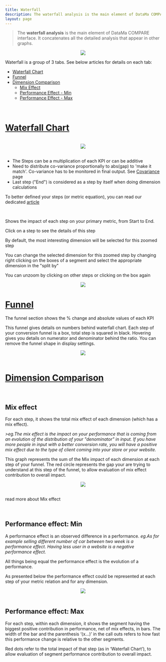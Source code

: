 ```yaml
---
title: Waterfall
description: The waterfall analysis is the main element of DataMa COMPARE interface. It concatenates all the detailed analysis that appear in other graphs.
layout: page
---
```


> The **waterfall analysis** is the main element of DataMa COMPARE interface. It concatenates all the detailed analysis that appear in other graphs.

<center> <img src="{{site.url}}/{{site.baseurl}}/core_app/new/compare/interface/images/Waterfall-768x627.jpg"> </center>


Waterfall is a group of 3 tabs. See below articles for details on each tab:

* [Waterfall Chart](#waterfall-chart)
* [Funnel](#funnel)
* [Dimension Comparison](#dimension-comparison)
    *   [Mix Effect](#mix-effect)
    *   [Performance Effect - Min](#performance-effect-min)
    *   [Performance Effect - Max](#performance-effect-max)





<br>

# <b><u>Waterfall Chart</u></b>

<br>
<center> <img src="{{site.url}}/{{site.baseurl}}/core_app/new/compare/interface/images/compare_waterfall.png"> </center>

<br>

* The Steps can be a multiplication of each KPI or can be additive
* Need to distribute co-variance proportionally to abs(gap) to 'make it match'. Co-variance has to be monitored in final output. See [Covariance]({{site.url}}/{{site.baseurl}}/core_app/new/compare/model/modeling_components.html) page
* Last step ("End") is considered as a step by itself when doing dimension calculations

To better defined your steps (or metric equation), you can read our dedicated [article](https://datama.fr/2020/03/24/how-to-build-my-business-metric-relation/)

<br>

Shows the impact of each step on your primary metric, from Start to End.

Click on a step to see the details of this step

By default, the most interesting dimension will be selected for this zoomed step



You can change the selected dimension for this zoomed step by changing right clicking on the boxes of a segment and select the appropriate dimension in the "split by"

You can unzoom by clicking on other steps or clicking on the box again

<center> <img src="{{site.url}}/{{site.baseurl}}/core_app/new/compare/interface/images/compare_zoomedView.jpg"> </center>


# <b><u>Funnel</u></b>

The funnel section shows the % change and absolute values of each KPI

This funnel gives details on numbers behind waterfall chart. Each step of your conversion funnel is a box, total step is squared in black. Hovering gives you details on numerator and denominator behind the ratio. You can remove the funnel shape in display settings.

<center> <img src="{{site.url}}/{{site.baseurl}}/core_app/new/compare/interface/images/compare_funnel.png"> </center>

<br>

# <b><u>Dimension Comparison</u></b>

<br>

## **Mix effect**

For each step, it shows the total mix effect of each dimension (which has a mix effect).

<i>>eg.The mix effect is the impact on your performance that is coming from an evolution of the distribution of your "denominator" in input. If you have more people in input with a better conversion rate, you will have a positive mix effect due to the type of client coming into your store or your website.</i>

This graph represents the sum of the Mix impact of each dimension at each step of your funnel. The red circle represents the gap your are trying to understand at this step of the funnel, to allow evaluation of mix effect contribution to overall impact.


<center> <img src="{{site.url}}/{{site.baseurl}}/core_app/new/compare/interface/images/compare_dimensionComparisonMix.jpg"> </center>

<br>

read more about Mix effect

<br>


## **Performance effect: Min**

A performance effect is an observed difference in a performance. <i>eg.As for example selling different number of car between two week is a performance effect. Having less user in a website is a negative performance effect.</i>

All things being equal the performance effect is the evolution of a performance.

As presented below the performance effect could be represented at each step of your metric relation and for any dimension.

<center> <img src="{{site.url}}/{{site.baseurl}}/core_app/new/compare/interface/images/compare_dimensionComparisonPerf.jpg"> </center>

<br>

## **Performance effect: Max**

For each step, within each dimension, it shows the segment having the biggest positive contribution in performance, net of mix effects, in bars.
The width of the bar and the parenthesis ‘(x…)’ in the call outs refers to how fast this performance change is relative to the other segments.

Red dots refer to the total impact of that step (as in ‘Waterfall Chart’), to allow evaluation of segment performance contribution to overall impact.
